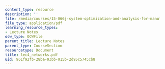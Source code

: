 ```yaml
---
content_type: resource
description: ''
file: /media/courses/15-066j-system-optimization-and-analysis-for-manufacturing-summer-2003/961f92fb28ba93bb015b2d95c5745cb8_lec4_networks.pdf
file_type: application/pdf
learning_resource_types:
- Lecture Notes
ocw_type: OCWFile
parent_title: Lecture Notes
parent_type: CourseSection
resourcetype: Document
title: lec4_networks.pdf
uid: 961f92fb-28ba-93bb-015b-2d95c5745cb8
---
```

